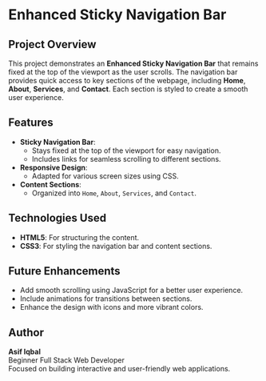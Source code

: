 # Enhanced Sticky Navigation Bar

## Project Overview

This project demonstrates an **Enhanced Sticky Navigation Bar** that remains fixed at the top of the viewport as the user scrolls. The navigation bar provides quick access to key sections of the webpage, including **Home**, **About**, **Services**, and **Contact**. Each section is styled to create a smooth user experience.

## Features

- **Sticky Navigation Bar**:
  - Stays fixed at the top of the viewport for easy navigation.
  - Includes links for seamless scrolling to different sections.
- **Responsive Design**:
  - Adapted for various screen sizes using CSS.
- **Content Sections**:
  - Organized into `Home`, `About`, `Services`, and `Contact`.

## Technologies Used

- **HTML5**: For structuring the content.
- **CSS3**: For styling the navigation bar and content sections.

## Future Enhancements

- Add smooth scrolling using JavaScript for a better user experience.
- Include animations for transitions between sections.
- Enhance the design with icons and more vibrant colors.

## Author

**Asif Iqbal**  
Beginner Full Stack Web Developer  
Focused on building interactive and user-friendly web applications.

